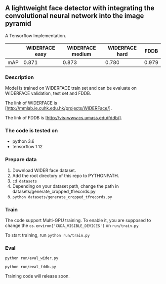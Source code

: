 ## A lightweight face detector with integrating the convolutional neural network into the image pyramid ##
A Tensorflow Implementation.

|     | WIDERFACE easy | WIDERFACE medium | WIDERFACE hard | FDDB  |
|-----|----------------|------------------|----------------|-------|
| mAP | 0.871          | 0.873            | 0.780          | 0.979 |

### Description
Model is trained on WIDERFACE train set and can be evaluate on WIDERFACE validation, test set and FDDB.

The link of WIDERFACE is [http://mmlab.ie.cuhk.edu.hk/projects/WIDERFace/].

The link of FDDB is [http://vis-www.cs.umass.edu/fddb/].

### The code is tested on
* python 3.6
* tensorflow 1.12

### Prepare data
1. Download WIDER face dataset.
1. Add the root directory of this repo to PYTHONPATH.
1. ```cd datasets```
1. Depending on your dataset path, change the path in datasets/generate_cropped_tfrecords.py
1. ```python datasets/generate_cropped_tfrecords.py```

### Train 
The code support Multi-GPU training. To enable it, you are supposed to change the ```os.environ['CUDA_VISIBLE_DEVICES']``` on ```run/train.py```

To start training, run ```python run/train.py```

### Eval
```python run/eval_wider.py```

```python run/eval_fddb.py```


Training code will release soon.
